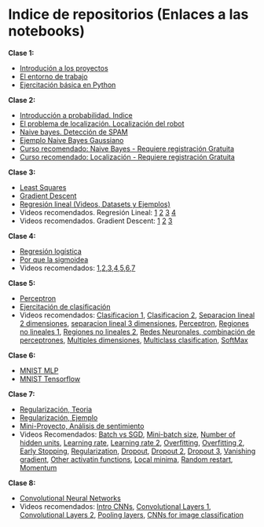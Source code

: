 # Indice de repositorios (Enlaces a las notebooks)
**Clase 1:**
- [Introdución a los proyectos](https://github.com/lab-ml-itba/Intro-proyectos/blob/master/Tipos%20de%20Proyectos.ipynb)
- [El entorno de trabajo](https://github.com/lab-ml-itba/entorno-de-trabajo/blob/master/Entorno%20de%20Trabajo.ipynb)
- [Ejercitación básica en Python](https://github.com/lab-ml-itba/entorno-de-trabajo/blob/master/Ejercitaci%C3%B3n%20B%C3%A1sica%20en%20Python.ipynb)

**Clase 2:**
- [Introducción a probabilidad. Indice](https://github.com/lab-ml-itba/Intro-Probabilidad/blob/master/Intro_Probabilidad.ipynb)
- [El problema de localización. Localización del robot](https://github.com/lab-ml-itba/Intro-Probabilidad)
- [Naive bayes. Detección de SPAM](https://github.com/lab-ml-itba/Intro-Probabilidad/blob/master/Naive_Bayes.ipynb)
- [Ejemplo Naive Bayes Gaussiano](https://github.com/lab-ml-itba/Intro-Probabilidad/blob/master/Ejemplos%20de%20Gaussian%20Naive%20Bayes.ipynb)
- [Curso recomendado: Naive Bayes - Requiere registración Gratuita](https://classroom.udacity.com/courses/ud120/lessons/2254358555/concepts/30076485360923)
- [Curso recomendado: Localización - Requiere registración Gratuita](https://classroom.udacity.com/courses/cs373/lessons/48739381/concepts/487350240923)

**Clase 3:**
- [Least Squares](https://github.com/lab-ml-itba/Linear-Regression-Gradient-Descent/blob/master/Least%20Squares.ipynb)
- [Gradient Descent](https://github.com/lab-ml-itba/Linear-Regression-Gradient-Descent/blob/master/Gradient%20Descent.ipynb)
- [Regresión lineal (Videos, Datasets y Ejemplos)](https://github.com/lab-ml-itba/Linear-Regression-Gradient-Descent/blob/master/Linear%20Regression%20%26%20Gradient%20Descent.ipynb)
- Videos recomendados. Regresión Lineal:
[1](https://www.youtube.com/watch?v=kHwlB_j7Hkc)
[2](https://www.youtube.com/watch?v=yuH4iRcggMw)
[3](https://www.youtube.com/watch?v=yR2ipCoFvNo)
[4](https://www.youtube.com/watch?v=0kns1gXLYg4)
- Videos recomendados. Gradient Descent:
[1](https://www.youtube.com/watch?v=F6GSRDoB-Cg)
[2](https://www.youtube.com/watch?v=YovTqTY-PYY)
[3](https://www.youtube.com/watch?v=GtSf2T6Co80)

**Clase 4:**
- [Regresión logística](https://github.com/lab-ml-itba/Logistic-Regression/blob/master/Regresi%C3%B3n%20Log%C3%ADstica.ipynb)
- [Por que la sigmoidea](https://github.com/lab-ml-itba/Logistic-Regression/blob/master/logistic-regression-why-sigmoid.ipynb)
- Videos recomendados: [1](https://www.youtube.com/watch?v=LLx4diIP83I),[2](https://www.youtube.com/watch?v=tEk6ikTKGYU),[3](https://www.youtube.com/watch?v=7F-CuXdTQ5k),[4](https://www.youtube.com/watch?v=IxotEG3yWHs),[5](https://www.youtube.com/watch?v=Y2zXH_4_aZs),[6](https://www.youtube.com/watch?v=uKtVwBX7CCs),[7](https://www.youtube.com/watch?v=07bPqvCevfc)

**Clase 5:**
- [Perceptron](https://github.com/lab-ml-itba/perceptron/blob/master/Perceptron.ipynb)
- [Ejercitación de clasificación](https://github.com/lab-ml-itba/Ejemplos-de-Clasificacion/blob/master/Soluciones%20Ejemplos%20de%20Clasificacion.ipynb)
- Videos recomendados:
[Clasificacion 1](https://youtu.be/Dh625piH7Z0),
[Clasificacion 2](https://youtu.be/46PywnGa_cQ),
[Separacion lineal 2 dimensiones](https://youtu.be/X-uMlsBi07k),
[separacion lineal 3 dimensiones](https://youtu.be/eBHunImDmWw),
[Perceptron](https://youtu.be/SJmJ4xK9Clg),
[Regiones no lineales 1](https://youtu.be/B8UrWnHh1Wc),
[Regiones no lineales 2](https://youtu.be/HWuBKCZsCo8),
[Redes Neuronales, combinación de perceptrones](https://youtu.be/FWN3Sw5fFoM),
[Multiples dimensiones](https://youtu.be/pg99FkXYK0M),
[Multiclass clasification](https://youtu.be/uNTtvxwfox0),
[SoftMax](https://youtu.be/RC_A9Tu99y4)


**Clase 6:**
- [MNIST MLP](https://github.com/lab-ml-itba/MNIST-MLP-CNN/blob/master/1-MNIST-MLP.ipynb)
- [MNIST Tensorflow](https://github.com/lab-ml-itba/MNIST-MLP-CNN/blob/master/2-Tensorflow-MNIST.ipynb)

**Clase 7:**
- [Regularización, Teoria](https://github.com/lab-ml-itba/Regularizacion/blob/master/0-Regularizacion-Teoria.ipynb)
- [Regularización, Ejemplo](https://github.com/lab-ml-itba/Regularizacion/blob/master/1-Regularizacion-ejemplo.ipynb)
- [Mini-Proyecto, Análisis de sentimiento](https://github.com/lab-ml-itba/Regularizacion/blob/master/3-IMDB-Sentiment-Analisys.ipynb)
- Videos Recomendados:
[Batch vs SGD](https://youtu.be/2p58rVgqsgo),
[Mini-batch size](https://youtu.be/GrrO1NFxaW8),
[Number of hidden units](https://youtu.be/IkGAIQH5wH8),
[Learning rate](https://youtu.be/TwJ8aSZoh2U),
[Learning rate 2](https://youtu.be/HLMjeDez7ps),
[Overfitting](https://youtu.be/EeBZpb-PSac),
[Overfitting 2](https://youtu.be/SVqEgaT1lXU),
[Early Stopping](https://youtu.be/NnS0FJyVcDQ),
[Regularization](https://youtu.be/aX_m9iyK3Ac),
[Dropout](https://youtu.be/Ty6K6YiGdBs),
[Dropout 2](https://youtu.be/6DcImJS8uV8),
[Dropout 3](https://youtu.be/8nG8zzJMbZw),
[Vanishing gradient](https://youtu.be/W_JJm_5syFw),
[Other activatin functions](https://youtu.be/VzGOR5SlFSw),
[Local minima](https://youtu.be/gF_sW_nY-xw),
[Random restart](https://youtu.be/idyBBCzXiqg),
[Momentum](https://youtu.be/r-rYz_PEWC8)

**Clase 8:**
- [Convolutional Neural Networks](https://github.com/lab-ml-itba/MNIST-MLP-CNN/blob/master/3-MNIST-CNN.ipynb)
- Videos recomendados: 
[Intro CNNs](https://youtu.be/HrYNL_1SV2Y),
[Convolutional Layers 1](https://youtu.be/h5R_JvdUrUI),
[Convolutional Layers 2](https://youtu.be/RnM1D-XI--8),
[Pooling layers](https://youtu.be/OkkIZNs7Cyc),
[CNNs for image classification](https://youtu.be/l9vg_1YUlzg)
